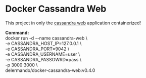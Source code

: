 # Docker Cassandra Web
This project in only the  [cassandra web](https://www.google.com) application containerized!

**Command:**  
   docker run -d --name cassandra-web \  
  -e CASSANDRA_HOST_IP=127.0.0.1 \   
  -e CASSANDRA_PORT=9042 \  
  -e CASSANDRA_USERNAME=user \  
  -e CASSANDRA_PASSOWRD=pass \  
  -p 3000:3000 \  
  delermando/docker-cassandra-web:v0.4.0
 
